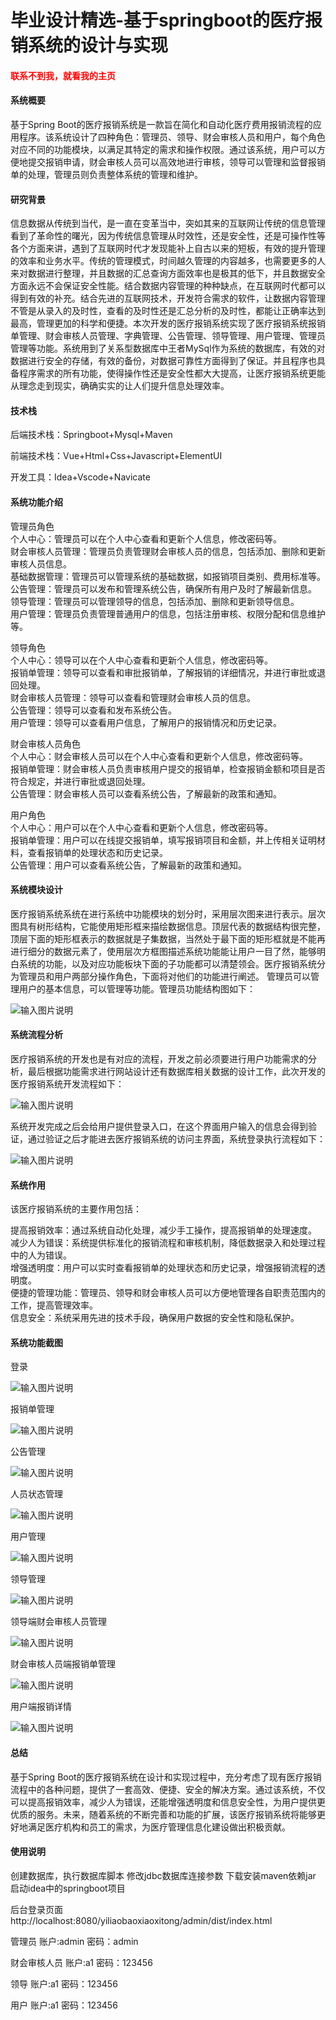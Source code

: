 # 毕业设计精选-基于springboot的医疗报销系统的设计与实现

<h4 style='color:red'>联系不到我，就看我的主页 </h4> 
 
#### 系统概要

基于Spring Boot的医疗报销系统是一款旨在简化和自动化医疗费用报销流程的应用程序。该系统设计了四种角色：管理员、领导、财会审核人员和用户，每个角色对应不同的功能模块，以满足其特定的需求和操作权限。通过该系统，用户可以方便地提交报销申请，财会审核人员可以高效地进行审核，领导可以管理和监督报销单的处理，管理员则负责整体系统的管理和维护。

#### 研究背景

信息数据从传统到当代，是一直在变革当中，突如其来的互联网让传统的信息管理看到了革命性的曙光，因为传统信息管理从时效性，还是安全性，还是可操作性等各个方面来讲，遇到了互联网时代才发现能补上自古以来的短板，有效的提升管理的效率和业务水平。传统的管理模式，时间越久管理的内容越多，也需要更多的人来对数据进行整理，并且数据的汇总查询方面效率也是极其的低下，并且数据安全方面永远不会保证安全性能。结合数据内容管理的种种缺点，在互联网时代都可以得到有效的补充。结合先进的互联网技术，开发符合需求的软件，让数据内容管理不管是从录入的及时性，查看的及时性还是汇总分析的及时性，都能让正确率达到最高，管理更加的科学和便捷。本次开发的医疗报销系统实现了医疗报销系统报销单管理、财会审核人员管理、字典管理、公告管理、领导管理、用户管理、管理员管理等功能。系统用到了关系型数据库中王者MySql作为系统的数据库，有效的对数据进行安全的存储，有效的备份，对数据可靠性方面得到了保证。并且程序也具备程序需求的所有功能，使得操作性还是安全性都大大提高，让医疗报销系统更能从理念走到现实，确确实实的让人们提升信息处理效率。

#### 技术栈

后端技术栈：Springboot+Mysql+Maven

前端技术栈：Vue+Html+Css+Javascript+ElementUI

开发工具：Idea+Vscode+Navicate

#### 系统功能介绍

管理员角色  
个人中心：管理员可以在个人中心查看和更新个人信息，修改密码等。  
财会审核人员管理：管理员负责管理财会审核人员的信息，包括添加、删除和更新审核人员信息。  
基础数据管理：管理员可以管理系统的基础数据，如报销项目类别、费用标准等。   
公告管理：管理员可以发布和管理系统公告，确保所有用户及时了解最新信息。   
领导管理：管理员可以管理领导的信息，包括添加、删除和更新领导信息。  
用户管理：管理员负责管理普通用户的信息，包括注册审核、权限分配和信息维护等。  

领导角色  
个人中心：领导可以在个人中心查看和更新个人信息，修改密码等。  
报销单管理：领导可以查看和审批报销单，了解报销的详细情况，并进行审批或退回处理。  
财会审核人员管理：领导可以查看和管理财会审核人员的信息。  
公告管理：领导可以查看和发布系统公告。  
用户管理：领导可以查看用户信息，了解用户的报销情况和历史记录。  

财会审核人员角色  
个人中心：财会审核人员可以在个人中心查看和更新个人信息，修改密码等。  
报销单管理：财会审核人员负责审核用户提交的报销单，检查报销金额和项目是否符合规定，并进行审批或退回处理。  
公告管理：财会审核人员可以查看系统公告，了解最新的政策和通知。  

用户角色  
个人中心：用户可以在个人中心查看和更新个人信息，修改密码等。  
报销单管理：用户可以在线提交报销单，填写报销项目和金额，并上传相关证明材料，查看报销单的处理状态和历史记录。  
公告管理：用户可以查看系统公告，了解最新的政策和通知。  

#### 系统模块设计

医疗报销系统系统在进行系统中功能模块的划分时，采用层次图来进行表示。层次图具有树形结构，它能使用矩形框来描绘数据信息。顶层代表的数据结构很完整，顶层下面的矩形框表示的数据就是子集数据，当然处于最下面的矩形框就是不能再进行细分的数据元素了，使用层次方框图描述系统功能能让用户一目了然，能够明白系统的功能，以及对应功能板块下面的子功能都可以清楚领会。医疗报销系统分为管理员和用户两部分操作角色，下面将对他们的功能进行阐述。
管理员可以管理用户的基本信息，可以管理等功能。管理员功能结构图如下：

![输入图片说明](images/041022b2e53973b33e264ce7cd75771.png)

#### 系统流程分析

医疗报销系统的开发也是有对应的流程，开发之前必须要进行用户功能需求的分析，最后根据功能需求进行网站设计还有数据库相关数据的设计工作，此次开发的医疗报销系统开发流程如下：

![输入图片说明](images/f781712f2fb5b83ca5c0b36edf03888.png)

系统开发完成之后会给用户提供登录入口，在这个界面用户输入的信息会得到验证，通过验证之后才能进去医疗报销系统的访问主界面，系统登录执行流程如下：

![输入图片说明](images/09671794e4a61168adec8409fd3b720.png)

#### 系统作用

该医疗报销系统的主要作用包括：

提高报销效率：通过系统自动化处理，减少手工操作，提高报销单的处理速度。  
减少人为错误：系统提供标准化的报销流程和审核机制，降低数据录入和处理过程中的人为错误。  
增强透明度：用户可以实时查看报销单的处理状态和历史记录，增强报销流程的透明度。  
便捷的管理功能：管理员、领导和财会审核人员可以方便地管理各自职责范围内的工作，提高管理效率。  
信息安全：系统采用先进的技术手段，确保用户数据的安全性和隐私保护。  

#### 系统功能截图

登录

![输入图片说明](images/18f13e238db41b9da1561493bf3913a.png)

报销单管理

![输入图片说明](images/6bfabebd1e50b405962ca9a6fefebc4.png)

公告管理

![输入图片说明](images/f06e02dfd5d11da5955755ffa48d34e.png)

人员状态管理

![输入图片说明](images/01e45f4a3c7e13e247557320fdf04fc.png)

用户管理

![输入图片说明](images/07f8584136044af573675a87ca6048e.png)

领导管理

![输入图片说明](images/45f6c694c7fb4012b8b0b306733e1bb.png)

领导端财会审核人员管理

![输入图片说明](images/4d8d02d9b57b64a8e11eed21256cdce.png)

财会审核人员端报销单管理

![输入图片说明](images/c749aa942d7ae96a159e1c38bdaaa08.png)

用户端报销详情

![输入图片说明](images/5f61cdd81687357f6ad73669218c1aa.png)

#### 总结

基于Spring Boot的医疗报销系统在设计和实现过程中，充分考虑了现有医疗报销流程中的各种问题，提供了一套高效、便捷、安全的解决方案。通过该系统，不仅可以提高报销效率，减少人为错误，还能增强透明度和信息安全性，为用户提供更优质的服务。未来，随着系统的不断完善和功能的扩展，该医疗报销系统将能够更好地满足医疗机构和员工的需求，为医疗管理信息化建设做出积极贡献。

#### 使用说明

创建数据库，执行数据库脚本 修改jdbc数据库连接参数 下载安装maven依赖jar 启动idea中的springboot项目

后台登录页面
http://localhost:8080/yiliaobaoxiaoxitong/admin/dist/index.html

管理员				账户:admin 		密码：admin

财会审核人员				账户:a1 		密码：123456

领导				账户:a1 		密码：123456

用户				账户:a1 		密码：123456
